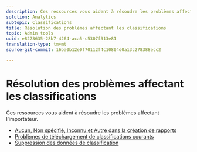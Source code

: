 ```yaml
---
description: Ces ressources vous aident à résoudre les problèmes affectant l’importateur.
solution: Analytics
subtopic: Classifications
title: Résolution des problèmes affectant les classifications
topic: Admin tools
uuid: e8273635-28b7-4264-aca5-c5307f313e81
translation-type: tm+mt
source-git-commit: 16ba0b12e0f70112f4c10804d0a13c278388ecc2

---
```



# Résolution des problèmes affectant les classifications

Ces ressources vous aident à résoudre les problèmes affectant l’importateur.

* [Aucun, Non spécifié, Inconnu et Autre dans la création de rapports](/help/technotes/unspecified.md)
* [Problèmes de téléchargement de classifications courants](http://helpx.adobe.com/analytics/kb/common-saint-upload-issues.html)
* [Suppression des données de classification](/help/components/c-classifications2/c-classifications-importer/t-delete-classification-data.md)

